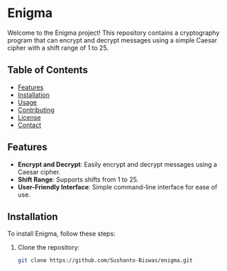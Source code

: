 # Enigma

Welcome to the Enigma project! This repository contains a cryptography program that can encrypt and decrypt messages using a simple Caesar cipher with a shift range of 1 to 25.

## Table of Contents

- [Features](#features)
- [Installation](#installation)
- [Usage](#usage)
- [Contributing](#contributing)
- [License](#license)
- [Contact](#contact)

## Features

- **Encrypt and Decrypt**: Easily encrypt and decrypt messages using a Caesar cipher.
- **Shift Range**: Supports shifts from 1 to 25.
- **User-Friendly Interface**: Simple command-line interface for ease of use.

## Installation

To install Enigma, follow these steps:

1. Clone the repository:
   ```bash
   git clone https://github.com/Sushanto-Biswas/enigma.git

